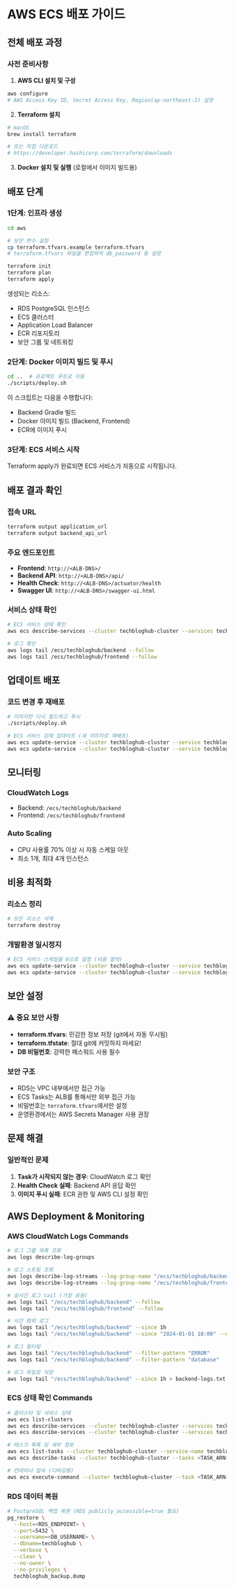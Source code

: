 # AWS ECS 배포 가이드

## 전체 배포 과정

### 사전 준비사항

1. **AWS CLI 설치 및 구성**

```bash
aws configure
# AWS Access Key ID, Secret Access Key, Region(ap-northeast-2) 설정
```

2. **Terraform 설치**

```bash
# macOS
brew install terraform

# 또는 직접 다운로드
# https://developer.hashicorp.com/terraform/downloads
```

3. **Docker 설치 및 실행** (로컬에서 이미지 빌드용)

## 배포 단계

### 1단계: 인프라 생성

```bash
cd aws

# 보안 변수 설정
cp terraform.tfvars.example terraform.tfvars
# terraform.tfvars 파일을 편집하여 db_password 등 설정

terraform init
terraform plan
terraform apply
```

생성되는 리소스:

- RDS PostgreSQL 인스턴스
- ECS 클러스터
- Application Load Balancer
- ECR 리포지토리
- 보안 그룹 및 네트워킹

### 2단계: Docker 이미지 빌드 및 푸시

```bash
cd ..  # 프로젝트 루트로 이동
./scripts/deploy.sh
```

이 스크립트는 다음을 수행합니다:

- Backend Gradle 빌드
- Docker 이미지 빌드 (Backend, Frontend)
- ECR에 이미지 푸시

### 3단계: ECS 서비스 시작

Terraform apply가 완료되면 ECS 서비스가 자동으로 시작됩니다.

## 배포 결과 확인

### 접속 URL

```bash
terraform output application_url
terraform output backend_api_url
```

### 주요 엔드포인트

- **Frontend**: `http://<ALB-DNS>/`
- **Backend API**: `http://<ALB-DNS>/api/`
- **Health Check**: `http://<ALB-DNS>/actuator/health`
- **Swagger UI**: `http://<ALB-DNS>/swagger-ui.html`

### 서비스 상태 확인

```bash
# ECS 서비스 상태 확인
aws ecs describe-services --cluster techbloghub-cluster --services techbloghub-backend-service techbloghub-frontend-service

# 로그 확인
aws logs tail /ecs/techbloghub/backend --follow
aws logs tail /ecs/techbloghub/frontend --follow
```

## 업데이트 배포

### 코드 변경 후 재배포

```bash
# 이미지만 다시 빌드하고 푸시
./scripts/deploy.sh

# ECS 서비스 강제 업데이트 (새 이미지로 재배포)
aws ecs update-service --cluster techbloghub-cluster --service techbloghub-backend-service --force-new-deployment
aws ecs update-service --cluster techbloghub-cluster --service techbloghub-frontend-service --force-new-deployment
```

## 모니터링

### CloudWatch Logs

- Backend: `/ecs/techbloghub/backend`
- Frontend: `/ecs/techbloghub/frontend`

### Auto Scaling

- CPU 사용률 70% 이상 시 자동 스케일 아웃
- 최소 1개, 최대 4개 인스턴스

## 비용 최적화

### 리소스 정리

```bash
# 모든 리소스 삭제
terraform destroy
```

### 개발환경 일시정지

```bash
# ECS 서비스 스케일을 0으로 설정 (비용 절약)
aws ecs update-service --cluster techbloghub-cluster --service techbloghub-backend-service --desired-count 0
aws ecs update-service --cluster techbloghub-cluster --service techbloghub-frontend-service --desired-count 0
```

## 보안 설정

### ⚠️ 중요 보안 사항

- **terraform.tfvars**: 민감한 정보 저장 (git에서 자동 무시됨)
- **terraform.tfstate**: 절대 git에 커밋하지 마세요!
- **DB 비밀번호**: 강력한 패스워드 사용 필수

### 보안 구조

- RDS는 VPC 내부에서만 접근 가능
- ECS Tasks는 ALB를 통해서만 외부 접근 가능
- 비밀번호는 `terraform.tfvars`에서만 설정
- 운영환경에서는 AWS Secrets Manager 사용 권장

## 문제 해결

### 일반적인 문제

1. **Task가 시작되지 않는 경우**: CloudWatch 로그 확인
2. **Health Check 실패**: Backend API 응답 확인
3. **이미지 푸시 실패**: ECR 권한 및 AWS CLI 설정 확인

## AWS Deployment & Monitoring

### AWS CloudWatch Logs Commands

```bash
# 로그 그룹 목록 조회
aws logs describe-log-groups

# 로그 스트림 조회
aws logs describe-log-streams --log-group-name "/ecs/techbloghub/backend"
aws logs describe-log-streams --log-group-name "/ecs/techbloghub/frontend"

# 실시간 로그 tail (가장 유용)
aws logs tail "/ecs/techbloghub/backend" --follow
aws logs tail "/ecs/techbloghub/frontend" --follow

# 시간 범위 로그
aws logs tail "/ecs/techbloghub/backend" --since 1h
aws logs tail "/ecs/techbloghub/backend" --since "2024-01-01 10:00" --until "2024-01-01 11:00"

# 로그 필터링
aws logs tail "/ecs/techbloghub/backend" --filter-pattern "ERROR"
aws logs tail "/ecs/techbloghub/backend" --filter-pattern "database"

# 로그 파일로 저장
aws logs tail "/ecs/techbloghub/backend" --since 1h > backend-logs.txt
```

### ECS 상태 확인 Commands

```bash
# 클러스터 및 서비스 상태
aws ecs list-clusters
aws ecs describe-services --cluster techbloghub-cluster --services techbloghub-backend-service
aws ecs describe-services --cluster techbloghub-cluster --services techbloghub-frontend-service

# 태스크 목록 및 세부 정보
aws ecs list-tasks --cluster techbloghub-cluster --service-name techbloghub-backend-service
aws ecs describe-tasks --cluster techbloghub-cluster --tasks <TASK_ARN>

# 컨테이너 접속 (디버깅용)
aws ecs execute-command --cluster techbloghub-cluster --task <TASK_ARN> --container backend --interactive and "/bin/bash"
```

### RDS 데이터 복원

```bash
# PostgreSQL 백업 복원 (RDS publicly_accessible=true 필요)
pg_restore \
  --host=<RDS_ENDPOINT> \
  --port=5432 \
  --username=<DB_USERNAME> \
  --dbname=techbloghub \
  --verbose \
  --clean \
  --no-owner \
  --no-privileges \
  techbloghub_backup.dump
```
